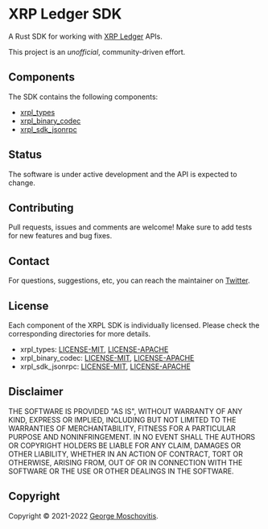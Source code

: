 # XRP Ledger SDK

A Rust SDK for working with [XRP Ledger](https://xrpl.org) APIs.

This project is an *unofficial*, community-driven effort.

## Components

The SDK contains the following components:

- [xrpl_types](xrpl_types/README.md)
- [xrpl_binary_codec](xrpl_binary_codec/README.md)
- [xrpl_sdk_jsonrpc](xrpl_sdk_jsonrpc/README.md)

## Status

The software is under active development and the API is expected to change.

## Contributing

Pull requests, issues and comments are welcome! Make sure to add tests for new features and bug fixes.

## Contact

For questions, suggestions, etc, you can reach the maintainer on [Twitter](https://twitter.com/gmosx).

## License

Each component of the XRPL SDK is individually licensed. Please check the corresponding directories for more details.

- xrpl_types: [LICENSE-MIT](xrpl_types/LICENSE-MIT), [LICENSE-APACHE](xrpl_types/LICENSE-APACHE)
- xrpl_binary_codec: [LICENSE-MIT](xrpl_binary_codec/LICENSE-MIT), [LICENSE-APACHE](xrpl_binary_codec/LICENSE-APACHE)
- xrpl_sdk_jsonrpc: [LICENSE-MIT](xrpl_sdk_jsonrpc/LICENSE-MIT), [LICENSE-APACHE](xrpl_sdk_jspnrpc/LICENSE-APACHE)

## Disclaimer

THE SOFTWARE IS PROVIDED "AS IS", WITHOUT WARRANTY OF
ANY KIND, EXPRESS OR IMPLIED, INCLUDING BUT NOT LIMITED
TO THE WARRANTIES OF MERCHANTABILITY, FITNESS FOR A
PARTICULAR PURPOSE AND NONINFRINGEMENT. IN NO EVENT
SHALL THE AUTHORS OR COPYRIGHT HOLDERS BE LIABLE FOR ANY
CLAIM, DAMAGES OR OTHER LIABILITY, WHETHER IN AN ACTION
OF CONTRACT, TORT OR OTHERWISE, ARISING FROM, OUT OF OR
IN CONNECTION WITH THE SOFTWARE OR THE USE OR OTHER
DEALINGS IN THE SOFTWARE.

## Copyright

Copyright © 2021-2022 [George Moschovitis](https://gmosx.ninja).

